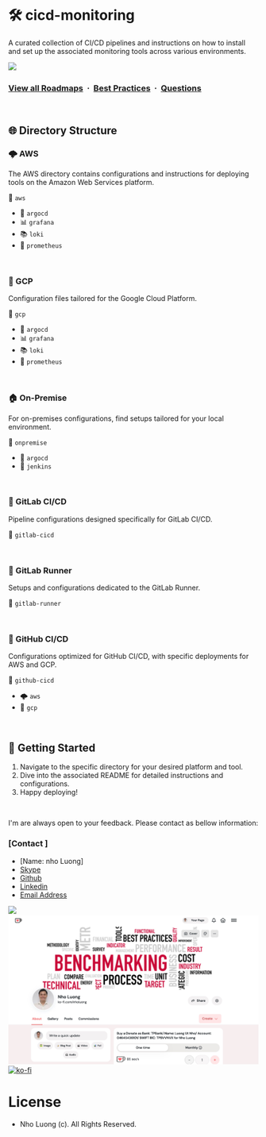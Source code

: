 # 🛠️ cicd-monitoring

A curated collection of CI/CD pipelines and instructions on how to install 
and set up the associated monitoring tools across various environments.

![](https://i.imgur.com/waxVImv.png)
### [View all Roadmaps](https://github.com/nholuongut/all-roadmaps) &nbsp;&middot;&nbsp; [Best Practices](https://github.com/nholuongut/all-roadmaps/blob/main/public/best-practices/) &nbsp;&middot;&nbsp; [Questions](https://www.linkedin.com/in/nholuong/)
<br/>

## 🌐 Directory Structure

### 🌩️ AWS 

The AWS directory contains configurations and instructions 
for deploying tools on the Amazon Web Services platform.

📁 `aws`
- 🚀 `argocd`
- 📊 `grafana`
- 📚 `loki`
- 🔔 `prometheus`

<br/>

### 🚀 GCP

Configuration files tailored for the Google Cloud Platform.

📁 `gcp`
- 🚀 `argocd`
- 📊 `grafana`
- 📚 `loki`
- 🔔 `prometheus`

<br/>

### 🏠 On-Premise

For on-premises configurations, find setups tailored for your local environment.

📁 `onpremise`
- 🚀 `argocd`
- 🔧 `jenkins`

<br/>

### 🦊 GitLab CI/CD

Pipeline configurations designed specifically for GitLab CI/CD.

📁 `gitlab-cicd`

<br/>

### 🏃 GitLab Runner

Setups and configurations dedicated to the GitLab Runner.

📁 `gitlab-runner`

<br/>

### 🐙 GitHub CI/CD

Configurations optimized for GitHub CI/CD, with specific deployments for AWS and GCP.

📁 `github-cicd`
- 🌩️ `aws`
- 🚀 `gcp`

<br/>

## 🚀 Getting Started

1. Navigate to the specific directory for your desired platform and tool.
2. Dive into the associated README for detailed instructions and configurations.
3. Happy deploying!

<br/>

I'm are always open to your feedback.  Please contact as bellow information:
### [Contact ]
* [Name: nho Luong]
* [Skype](luongutnho_skype)
* [Github](https://github.com/nholuongut/)
* [Linkedin](https://www.linkedin.com/in/nholuong/)
* [Email Address](luongutnho@hotmail.com)

![](https://i.imgur.com/waxVImv.png)
![](bitfield.png)
[![ko-fi](https://ko-fi.com/img/githubbutton_sm.svg)](https://ko-fi.com/nholuong)

# License
* Nho Luong (c). All Rights Reserved.
